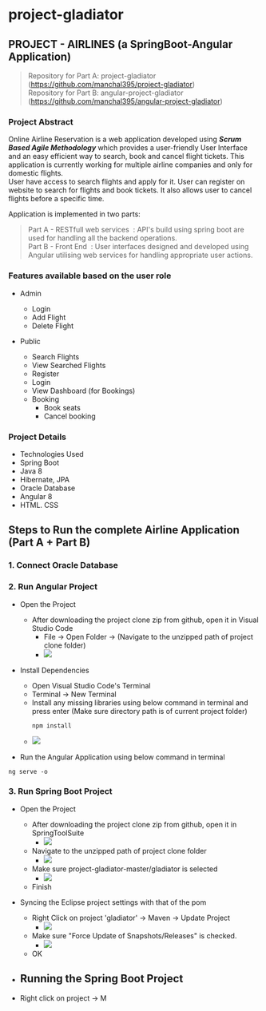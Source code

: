 # project-gladiator

## PROJECT - AIRLINES	(a SpringBoot-Angular Application)
> Repository for Part A:	project-gladiator (https://github.com/manchal395/project-gladiator) <br/>
> Repository for Part B:	angular-project-gladiator (https://github.com/manchal395/angular-project-gladiator)

### Project Abstract
Online Airline Reservation is a web application developed using <b><i>Scrum Based Agile Methodology</i></b> which provides a user-friendly User Interface and an easy efficient way to search, book and cancel flight tickets.
This application is currently working for multiple airline companies and only for domestic flights. <br/>
User have access to search flights and apply for it. User can register on website to search for flights and book tickets. It also allows user to cancel
flights before a specific time. <br/>

Application is implemented in two parts: <br/>
> Part A - RESTfull web services &nbsp;: API's build using spring boot are used for handling all the backend operations. <br/>
> Part B - Front End &nbsp;: User interfaces designed and developed using Angular utilising web services for handling appropriate user actions.

### Features available based on the user role
- Admin
  - Login
  - Add Flight
  - Delete Flight

- Public
  - Search Flights
  - View Searched Flights
  - Register
  - Login
  - View Dashboard (for Bookings)
  - Booking
    - Book seats
    - Cancel booking
 
 ### Project Details
 - Technologies Used
  - Spring Boot
  - Java 8
  - Hibernate, JPA
  - Oracle Database
  - Angular 8
  - HTML. CSS
 
## Steps to Run the complete Airline Application (Part A + Part B)
### 1. Connect Oracle Database

### 2. Run Angular Project
- Open the Project
  - After downloading the project clone zip from github, open it in Visual Studio Code
    - File -> Open Folder -> (Navigate to the unzipped path of project clone folder)
    - <img src="https://github.com/manchal395/Airline-Reservation-SpringBoot-Angular/blob/main/Screenshots/Angular_Project_Setup/Open_Project_1.png?raw=true" />

- Install Dependencies
  - Open Visual Studio Code's Terminal
  - Terminal -> New Terminal
  - Install any missing libraries using below command in terminal and press enter (Make sure directory path is of current project folder)
    ```
    npm install
    ```
  - <img src="https://github.com/manchal395/Airline-Reservation-SpringBoot-Angular/blob/main/Screenshots/Angular_Project_Setup/npm_install.png?raw=true" />

- Run the Angular Application using below command in terminal
```
ng serve -o
```

### 3. Run Spring Boot Project
- Open the Project 
  - After downloading the project clone zip from github, open it in SpringToolSuite
    - <img src="https://github.com/manchal395/Airline-Reservation-SpringBoot-Angular/blob/main/Screenshots/SpringBoot_Project_Setup/Open_Project_1.png?raw=true" />
  - Navigate to the unzipped path of project clone folder
    - <img src="https://github.com/manchal395/Airline-Reservation-SpringBoot-Angular/blob/main/Screenshots/SpringBoot_Project_Setup/Open_Project_2.png?raw=true" />
  - Make sure project-gladiator-master/gladiator is selected
    - <img src="https://github.com/manchal395/Airline-Reservation-SpringBoot-Angular/blob/main/Screenshots/SpringBoot_Project_Setup/Open_Project_3.png?raw=true" />
  - Finish

- Syncing the Eclipse project settings with that of the pom
  - Right Click on project 'gladiator' -> Maven -> Update Project
    - <img src="https://github.com/manchal395/Airline-Reservation-SpringBoot-Angular/blob/main/Screenshots/SpringBoot_Project_Setup/Maven_Update_1.png?raw=true" />
  - Make sure "Force Update of Snapshots/Releases" is checked.
    - <img src="https://github.com/manchal395/Airline-Reservation-SpringBoot-Angular/blob/main/Screenshots/SpringBoot_Project_Setup/Maven_Update_2.png?raw=true" />
  - OK

- Running the Spring Boot Project
  - 

- Right click on project -> M
